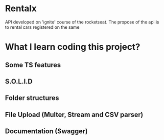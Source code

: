 # Rentalx
API developed on 'ignite' course of the rocketseat. The propose of the api is to rental cars registered on the same

# What I learn coding this project?
  ## Some TS features
  ## S.O.L.I.D
  ## Folder structures
  ## File Upload (Multer, Stream and CSV parser)
  ## Documentation (Swagger)
